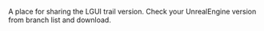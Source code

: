 A place for sharing the LGUI trail version.
Check your UnrealEngine version from branch list and download.